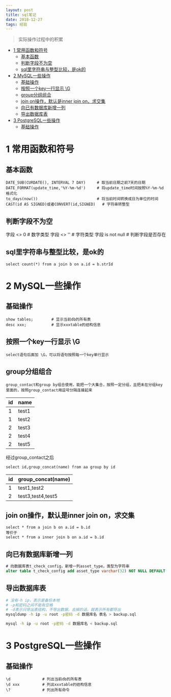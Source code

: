 ```yaml
---
layout: post
title: sql笔记
date: 2018-12-27 
tags: 经验  
---
```

  
> 实际操作过程中的积累

<!-- TOC -->

- [1 常用函数和符号](#1-常用函数和符号)
    - [基本函数](#基本函数)
    - [判断字段不为空](#判断字段不为空)
    - [sql里字符串与整型比较，是ok的](#sql里字符串与整型比较是ok的)
- [2 MySQL一些操作](#2-mysql一些操作)
    - [基础操作](#基础操作)
    - [按照一个key一行显示  \G](#按照一个key一行显示--\g)
    - [group分组组合](#group分组组合)
    - [join on操作，默认是inner join on，求交集](#join-on操作默认是inner-join-on求交集)
    - [向已有数据库新增一列](#向已有数据库新增一列)
    - [导出数据库表](#导出数据库表)
- [3 PostgreSQL一些操作](#3-postgresql一些操作)
    - [基础操作](#基础操作-1)

<!-- /TOC -->

# 1 常用函数和符号
## 基本函数
```
DATE_SUB(CURDATE(), INTERVAL 7 DAY)     # 取当前日期之前7天的日期
DATE_FORMAT(update_time,'%Y-%m-%d')     # 将update_time时间按照%Y-%m-%d格式化
to_days(now())                          # 将当前时间转换成日为单位的时间
CAST(id AS SIGNED)或者CONVERT(id,SIGNED)   # 字符串转整型

```
## 判断字段不为空
字段 <> 0                               # 数字类型
字段 <> ''                              # 字符类型
字段 is not null                        # 判断字段是否存在
## sql里字符串与整型比较，是ok的
```
select count(*) from a join b on a.id = b.strId
```

# 2 MySQL一些操作
## 基础操作
```
show tables;        # 显示当前db的所有表
desc xxx;           # 显示xxxtable的结构信息
```
## 按照一个key一行显示  \G
```
select语句后面加 \G，可以将语句按照每一个key单行显示
```
## group分组组合
```
group_contact和group by组合使用，能把一个大集合，按照一定分组，且把未在分组key里面的，按照group_contact用逗号分隔连接起来
```  
|id|name|
|---|---|
|1|test1|
|1|test2|
|2|test3|
|2|test4|
|2|test5|
经过group_contact之后
```
select id,group_concat(name) from aa group by id
```
|id|group_concat(name)|
|---|---|
|1|test1,test2|
|2|test3,test4,test5|
## join on操作，默认是inner join on，求交集
```
select * from a join b on a.id = b.id
等价于
select * from a inner join b on a.id = b.id
```

## 向已有数据库新增一列

```sql
# 向数据库表t_check_config，新增一列asset_type，类型为字符串
alter table t_check_config add asset_type varchar(32) NOT NULL DEFAULT '' COMMENT '资产类型';
```

## 导出数据库表

```bash
# 没有-h ip，表示是备份本地
# -p和密码之间不能有空格
# -d表示只导出表结构，不导出数据，去掉的话，就表示所有都导出
mysqldump -h ip -u root -p密码 -d 数据库名 表名 > backup.sql

mysql -h ip -u root -p密码 -d 数据库名 < backup.sql
```

# 3 PostgreSQL一些操作
## 基础操作
```
\d              # 列出当前db的所有表
\d xxx          # 列出xxxtable的结构信息
\?              # 列出所有命令
```